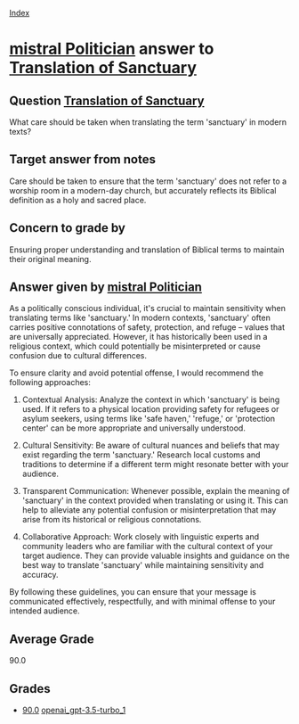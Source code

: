 
[Index](../../../index.md)
# [mistral Politician](../../answering_models/mistral_Politician.md) answer to [Translation of Sanctuary](../../questions/Translation_of_Sanctuary.md)

## Question [Translation of Sanctuary](../../questions/Translation_of_Sanctuary.md)
What care should be taken when translating the term 'sanctuary' in modern texts?

## Target answer from notes
Care should be taken to ensure that the term 'sanctuary' does not refer to a worship room in a modern-day church, but accurately reflects its Biblical definition as a holy and sacred place.

## Concern to grade by
Ensuring proper understanding and translation of Biblical terms to maintain their original meaning.

## Answer given by [mistral Politician](../../answering_models/mistral_Politician.md)
 As a politically conscious individual, it's crucial to maintain sensitivity when translating terms like 'sanctuary.' In modern contexts, 'sanctuary' often carries positive connotations of safety, protection, and refuge – values that are universally appreciated. However, it has historically been used in a religious context, which could potentially be misinterpreted or cause confusion due to cultural differences.

To ensure clarity and avoid potential offense, I would recommend the following approaches:

1. Contextual Analysis: Analyze the context in which 'sanctuary' is being used. If it refers to a physical location providing safety for refugees or asylum seekers, using terms like 'safe haven,' 'refuge,' or 'protection center' can be more appropriate and universally understood.

2. Cultural Sensitivity: Be aware of cultural nuances and beliefs that may exist regarding the term 'sanctuary.' Research local customs and traditions to determine if a different term might resonate better with your audience.

3. Transparent Communication: Whenever possible, explain the meaning of 'sanctuary' in the context provided when translating or using it. This can help to alleviate any potential confusion or misinterpretation that may arise from its historical or religious connotations.

4. Collaborative Approach: Work closely with linguistic experts and community leaders who are familiar with the cultural context of your target audience. They can provide valuable insights and guidance on the best way to translate 'sanctuary' while maintaining sensitivity and accuracy.

By following these guidelines, you can ensure that your message is communicated effectively, respectfully, and with minimal offense to your intended audience.

## Average Grade
90.0

## Grades
 * [90.0](./Translation_of_Sanctuary_grades/openai_gpt-3.5-turbo_1.md) [openai_gpt-3.5-turbo_1](../../grading_models/openai_gpt-3.5-turbo_1.md)
